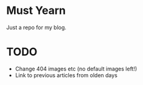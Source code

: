 # Must Yearn

Just a repo for my blog.

# TODO

- Change 404 images etc (no default images left!)
- Link to previous articles from olden days

